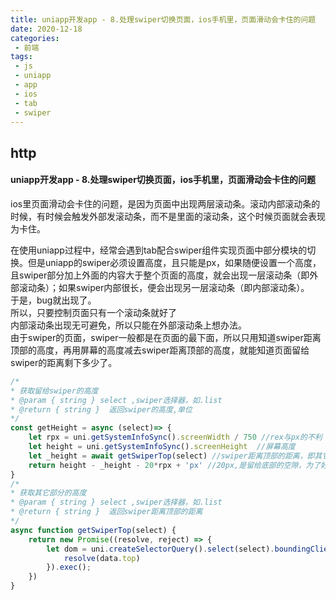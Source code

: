 ```yaml
--- 
title: uniapp开发app - 8.处理swiper切换页面，ios手机里，页面滑动会卡住的问题
date: 2020-12-18
categories: 
 - 前端
tags: 
 - js
 - uniapp
 - app
 - ios
 - tab
 - swiper
---
```


## http

#### uniapp开发app - 8.处理swiper切换页面，ios手机里，页面滑动会卡住的问题
ios里页面滑动会卡住的问题，是因为页面中出现两层滚动条。滚动内部滚动条的时候，有时候会触发外部发滚动条，而不是里面的滚动条，这个时候页面就会表现为卡住。<br>

在使用uniapp过程中，经常会遇到tab配合swiper组件实现页面中部分模块的切换。但是uniapp的swiper必须设置高度，且只能是px，如果随便设置一个高度，且swiper部分加上外面的内容大于整个页面的高度，就会出现一层滚动条（即外部滚动条）；如果swiper内部很长，便会出现另一层滚动条（即内部滚动条）。<br>
于是，bug就出现了。<br>
所以，只要控制页面只有一个滚动条就好了<br>
内部滚动条出现无可避免，所以只能在外部滚动条上想办法。<br>
由于swiper的页面，swiper一般都是在页面的最下面，所以只用知道swiper距离顶部的高度，再用屏幕的高度减去swiper距离顶部的高度，就能知道页面留给swiper的距离剩下多少了。

``` js
/*
* 获取留给swiper的高度
* @param { string } select ,swiper选择器，如.list
* @return { string }  返回swiper的高度,单位
*/
const getHeight = async (select)=> {
    let rpx = uni.getSystemInfoSync().screenWidth / 750 //rex与px的不利
    let height = uni.getSystemInfoSync().screenHeight  //屏幕高度
    let _height = await getSwiperTop(select) //swiper距离顶部的距离，即其它部分的高度
    return height - _height - 20*rpx + 'px' //20px,是留给底部的空隙，为了好看，可以不加
}
/*
* 获取其它部分的高度
* @param { string } select ,swiper选择器，如.list
* @return { string }  返回swiper距离顶部的距离
*/
async function getSwiperTop(select) { 
	return new Promise((resolve, reject) => {
		let dom = uni.createSelectorQuery().select(select).boundingClientRect( data=> {
			resolve(data.top)
		}).exec();
	})
}
```



